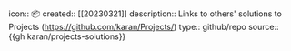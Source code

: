 icon:: 📦
created:: [[20230321]]
description:: Links to others' solutions to Projects (https://github.com/karan/Projects/)
type:: github/repo
source:: {{gh karan/projects-solutions}}
